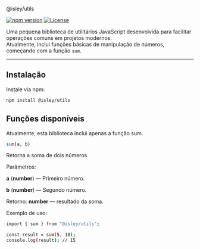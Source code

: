 @isley/utils

[![npm version](https://img.shields.io/npm/v/@isley/utils.svg?style=flat-square)](https://www.npmjs.com/package/@isley/utils)
[![License](https://img.shields.io/npm/l/@isley/utils.svg?style=flat-square)](https://opensource.org/licenses/MIT)

Uma pequena biblioteca de utilitários JavaScript desenvolvida para facilitar operações comuns em projetos modernos.  
Atualmente, inclui funções básicas de manipulação de números, começando com a função `sum`.

---

## Instalação

Instale via npm:

```bash
npm install @isley/utils
```

## Funções disponíveis
Atualmente, esta biblioteca inclui apenas a função sum.

```bash
sum(a, b)
```

Retorna a soma de dois números.

Parâmetros:

**a** (**number**) — Primeiro número.

**b** (**number**) — Segundo número.

Retorno:
**number** — resultado da soma.

Exemplo de uso:
```bash
import { sum } from "@isley/utils";

const result = sum(5, 10);
console.log(result); // 15
```